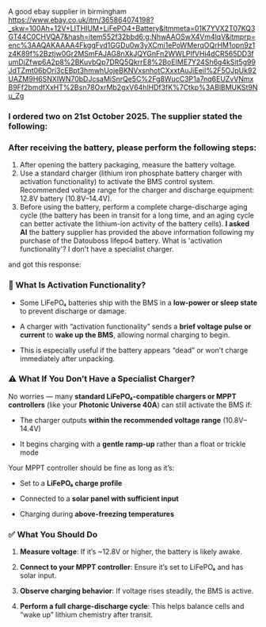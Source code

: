 
A good ebay supplier in birmingham https://www.ebay.co.uk/itm/365864074198?_skw=100Ah+12V+LITHIUM+LiFePO4+Battery&itmmeta=01K7YVX2T07KQ3GT44C0CHVQA7&hash=item552f32bbd6:g:NhwAAOSwX4Vm4lqV&itmprp=enc%3AAQAKAAAA4FkggFvd1GGDu0w3yXCmi1ePoWMerqOQrHM1opn9z1z4K89f%2Bztjw0Gr2MSmFAJAG8nXkJQYGnFn2WWLPlfVHi4dCR565DD3fumDjZfwp6A2p8%2BKuvbQp7DRQ5QkrrE8%2BoEIME7Y24Sh6g4kSit5g99JdTZmt06bOri3cEBpt3hmwhUojeBKNVxsnhotCXxxtAuJiEeiI%2F5OJpUk92UAZM9H6SNXIWN70bDJcsaMiSnrQe5C%2Fg8WucC3P1a7nq6EUZvVNmxB9Ff2bmdfXxHT%2Bsn78OxrMb2gxV64hlHDf3fK%7Ctkp%3ABlBMUKSt9Nu_Zg

### I ordered two on 21st October 2025. The supplier stated the following:
### After receiving the battery, please perform the following steps:  
1. After opening the battery packaging, measure the battery voltage.  
2. Use a standard charger (lithium iron phosphate battery charger with activation functionality) to activate the BMS control system. Recommended voltage range for the charger and discharge equipment: 12.8V battery (10.8V–14.4V).  
3. Before using the battery, perform a complete charge-discharge aging cycle (the battery has been in transit for a long time, and an aging cycle can better activate the lithium-ion activity of the battery cells).
**I asked AI** 
the battery supplier has provided the above information following my purchase of the Datouboss lifepo4 battery. What is 'activation functionality'? I don't have a specialist charger. 

and got this response:
### 🔋 What Is Activation Functionality?

- Some LiFePO₄ batteries ship with the BMS in a **low-power or sleep state** to prevent discharge or damage.
    
- A charger with “activation functionality” sends a **brief voltage pulse or current** to **wake up the BMS**, allowing normal charging to begin.
    
- This is especially useful if the battery appears “dead” or won’t charge immediately after unpacking.
    

### ⚠️ What If You Don’t Have a Specialist Charger?

No worries — many **standard LiFePO₄-compatible chargers or MPPT controllers** (like your **Photonic Universe 40A**) can still activate the BMS if:

- The charger outputs **within the recommended voltage range** (10.8V–14.4V)
    
- It begins charging with a **gentle ramp-up** rather than a float or trickle mode
    

Your MPPT controller should be fine as long as it’s:

- Set to a **LiFePO₄ charge profile**
    
- Connected to a **solar panel with sufficient input**
    
- Charging during **above-freezing temperatures**
    

### ✅ What You Should Do

1. **Measure voltage**: If it’s ~12.8V or higher, the battery is likely awake.
    
2. **Connect to your MPPT controller**: Ensure it’s set to LiFePO₄ and has solar input.
    
3. **Observe charging behavior**: If voltage rises steadily, the BMS is active.
    
4. **Perform a full charge-discharge cycle**: This helps balance cells and “wake up” lithium chemistry after transit.